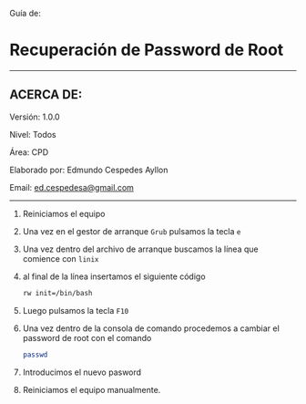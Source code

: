 Guía de:

# Recuperación de Password  de Root

---

## ACERCA DE:

Versión: 1.0.0

Nivel: Todos

Área: CPD

Elaborado por: Edmundo Cespedes Ayllon

Email: [ed.cespedesa@gmail.com](ed.cespedesa@gmail.com)

---

1. Reiniciamos el equipo

2. Una vez en el gestor de arranque `Grub` pulsamos la tecla `e`

3. Una vez dentro del archivo de arranque buscamos la línea que comience con `linix`

4. al final de la línea insertamos el siguiente código

   ```bash
   rw init=/bin/bash
   ```

5. Luego pulsamos la tecla `F10`

6. Una vez dentro de la consola de comando procedemos a cambiar el password de root con el comando

   ```bash
   passwd
   ```

7. Introducimos el nuevo pasword

8. Reiniciamos el equipo manualmente.
